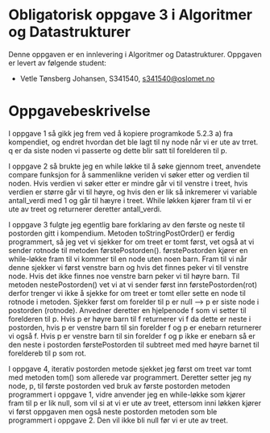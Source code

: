 # Obligatorisk oppgave 3 i Algoritmer og Datastrukturer

Denne oppgaven er en innlevering i Algoritmer og Datastrukturer. 
Oppgaven er levert av følgende student:
* Vetle Tønsberg Johansen, S341540, s341540@oslomet.no


# Oppgavebeskrivelse

I oppgave 1 så gikk jeg frem ved å kopiere programkode 5.2.3 a) fra kompendiet, og endret hvordan det ble lagt
til ny node når vi er ute av trret. q er da siste noden vi passerte og dette blir satt til forelderen til p.

I oppgave 2 så brukte jeg en while løkke til å søke gjennom treet, anvendete compare funksjon for å sammenlikne
veriden vi søker etter og verdien til noden. Hvis verdien vi søker etter er mindre går vi til venstre i treet,
hvis verdien er større går vi til høyre, og hvis den er lik så inkremerer vi variable antall_verdi med 1 og går
til hæyre i treet. While løkken kjører fram til vi er ute av treet og returnerer deretter antall_verdi.

I oppgave 3 fulgte jeg egentlig bare forklaring av den første og neste til postorden gitt i kompendium.
Metoden toStringPostOrder() er ferdig programmert, så jeg vet vi sjekker for om treet er tomt først,
vet også at vi sender rotnode til metoden førstePostorden(). førstePostorden kjører en while-løkke fram til 
vi kommer til en node uten noen barn. Fram til vi når denne sjekker vi først venstre barn og hvis det finnes peker
vi til venstre node. Hvis det ikke finnes noe venstre barn peker vi til høyre barn.
Til metoden nestePostorden() vet vi at vi sender først inn førstePostorden(rot) derfor trenger vi ikke å sjekke for
om treet er tomt eller sette en node til rotnode i metoden. Sjekker først om forelder til p er null --> p er siste node 
i postorden (rotnode). Anvedner deretter en hjelpenode f som vi setter til forelderen til p. Hvis p er høyre barn til f 
returnerer vi f da dette er neste i postorden, hvis p er venstre barn til sin forelder f og p er enebarn returnerer vi også f.
Hvis p er venstre barn til sin forelder f og p ikke er enebarn så er den neste i postorden førstePostorden til subtreet med 
med høyre barnet til foreldereb til p som rot.

I oppgave 4, iterativ postorden metode sjekket jeg først om treet var tomt med metoden tom() som allerede var programmert.
Deretter setter jeg ny node, p, til første postorden ved bruk av første postorden metoden programmert i oppgave 1, vidre anvender
jeg en while-løkke som kjører fram til p er lik null, som vil si at vi er ute av treet, ettersom inni løkken kjører vi først oppgaven
men også neste postorden metoden som ble programmert i oppgave 2. Den vil ikke bli null før vi er ute av treet. 
